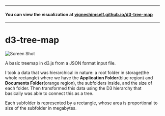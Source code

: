 <hr>

#### You can view the visualization at [vigneshimself.github.io/d3-tree-map](https://vigneshimself.github.io/d3-tree-map/)

<hr/>

# d3-tree-map

![Screen Shot](https://user-images.githubusercontent.com/40684259/159454035-02e1549d-f2e1-4ca8-b6f9-72d66d6c5646.png)

A basic treemap in d3.js from a JSON format input file. 

I took a data that was hierarchical in nature: a root folder in storage(the whole rectangle) where we have the <b>Application Folder</b>(blue region) and <b>Documents Folder</b>(orange region), the subfolders inside, and the size of each folder. Then transformed this data using the D3 hierarchy that basically was able to connect this as a tree.

Each subfolder is represented by a rectangle, whose area is proportional to size of the subfolder in megabytes.

